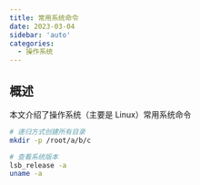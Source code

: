 ```yaml
---
title: 常用系统命令
date: 2023-03-04
sidebar: 'auto'
categories:
  - 操作系统
---
```


## 概述

本文介绍了操作系统（主要是 Linux）常用系统命令

```sh
# 递归方式创建所有目录
mkdir -p /root/a/b/c

# 查看系统版本
lsb_release -a
uname -a
```
